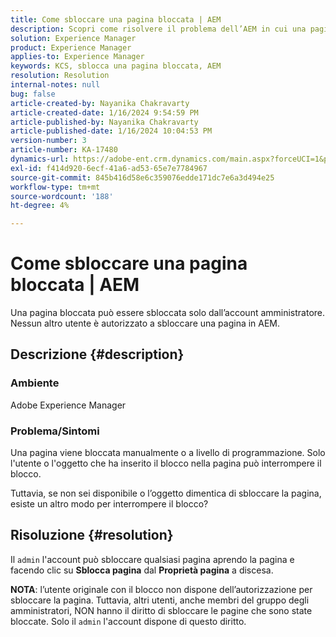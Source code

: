 ```yaml
---
title: Come sbloccare una pagina bloccata | AEM
description: Scopri come risolvere il problema dell’AEM in cui una pagina bloccata deve essere sbloccata da entità diverse dall’utente che ha inserito il blocco sulla pagina.
solution: Experience Manager
product: Experience Manager
applies-to: Experience Manager
keywords: KCS, sblocca una pagina bloccata, AEM
resolution: Resolution
internal-notes: null
bug: false
article-created-by: Nayanika Chakravarty
article-created-date: 1/16/2024 9:54:59 PM
article-published-by: Nayanika Chakravarty
article-published-date: 1/16/2024 10:04:53 PM
version-number: 3
article-number: KA-17480
dynamics-url: https://adobe-ent.crm.dynamics.com/main.aspx?forceUCI=1&pagetype=entityrecord&etn=knowledgearticle&id=956525e1-b9b4-ee11-a569-6045bd0063aa
exl-id: f414d920-6ecf-41a6-ad53-65e7e7784967
source-git-commit: 845b416d58e6c359076edde171dc7e6a3d494e25
workflow-type: tm+mt
source-wordcount: '188'
ht-degree: 4%

---
```


# Come sbloccare una pagina bloccata | AEM


Una pagina bloccata può essere sbloccata solo dall’account amministratore. Nessun altro utente è autorizzato a sbloccare una pagina in AEM.

## Descrizione {#description}


### <b>Ambiente</b>

Adobe Experience Manager

### <b>Problema/Sintomi</b>

Una pagina viene bloccata manualmente o a livello di programmazione. Solo l&#39;utente o l&#39;oggetto che ha inserito il blocco nella pagina può interrompere il blocco.

Tuttavia, se non sei disponibile o l’oggetto dimentica di sbloccare la pagina, esiste un altro modo per interrompere il blocco?


## Risoluzione {#resolution}


Il `admin` l&#39;account può sbloccare qualsiasi pagina aprendo la pagina e facendo clic su <b>Sblocca pagina</b> dal <b>Proprietà pagina</b> a discesa.

<b>NOTA</b>: l’utente originale con il blocco non dispone dell’autorizzazione per sbloccare la pagina. Tuttavia, altri utenti, anche membri del gruppo degli amministratori, NON hanno il diritto di sbloccare le pagine che sono state bloccate. Solo il `admin` l&#39;account dispone di questo diritto.
